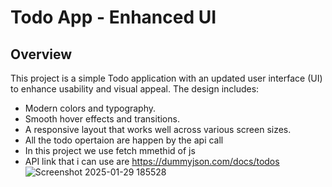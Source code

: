 # Todo App - Enhanced UI

## Overview
This project is a simple Todo application with an updated user interface (UI) to enhance usability and visual appeal. The design includes:
- Modern colors and typography.
- Smooth hover effects and transitions.
- A responsive layout that works well across various screen sizes.
- All the todo opertaion are happen by the api call
- In this project we use fetch mmethid of js
- API link that i can use are
  https://dummyjson.com/docs/todos
![Screenshot 2025-01-29 185528](https://github.com/user-attachments/assets/7368da7f-5d8a-43c1-a57f-8672a3d7ce60)
